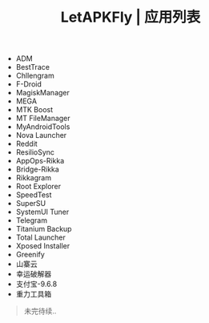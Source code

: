 ﻿---
layout: page
title: LetAPKFly | 应用列表
permalink: /list/
---

- ADM
- BestTrace
- Chllengram
- F-Droid
- MagiskManager
- MEGA
- MTK Boost
- MT FileManager
- MyAndroidTools
- Nova Launcher
- Reddit
- ResilioSync
- AppOps-Rikka
- Bridge-Rikka
- Rikkagram
- Root Explorer
- SpeedTest
- SuperSU
- SystemUI Tuner
- Telegram
- Titanium Backup
- Total Launcher
- Xposed Installer
- Greenify
- 山寨云
- 幸运破解器
- 支付宝-9.6.8
- 重力工具箱

> 未完待续..
